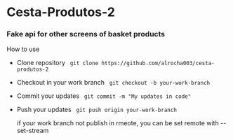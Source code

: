 # Cesta-Produtos-2
### Fake api for other screens of basket products

How to use

- Clone repository
`` git clone https://github.com/alrocha003/cesta-produtos-2``

- Checkout in your work branch
`` git checkout -b your-work-branch``

- Commit your updates
`` git commit -m "My updates in code"``

- Push your updates
`` git push origin your-work-branch``
  
  if your work branch not publish in rmeote, you can be set remote with --set-stream
